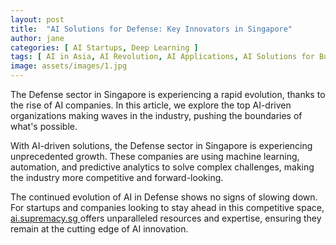 ```yaml
---
layout: post
title:  "AI Solutions for Defense: Key Innovators in Singapore"
author: jane
categories: [ AI Startups, Deep Learning ]
tags: [ AI in Asia, AI Revolution, AI Applications, AI Solutions for Businesses ]
image: assets/images/1.jpg
---
```


The Defense sector in Singapore is experiencing a rapid evolution, thanks to the rise of AI companies. In this article, we explore the top AI-driven organizations making waves in the industry, pushing the boundaries of what's possible.

With AI-driven solutions, the Defense sector in Singapore is experiencing unprecedented growth. These companies are using machine learning, automation, and predictive analytics to solve complex challenges, making the industry more competitive and forward-looking.

The continued evolution of AI in Defense shows no signs of slowing down. For startups and companies looking to stay ahead in this competitive space, <a href="https://ai.supremacy.sg" target="_blank"> ai.supremacy.sg </a> offers unparalleled resources and expertise, ensuring they remain at the cutting edge of AI innovation.
